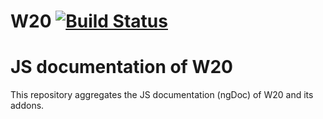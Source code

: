# W20 [![Build Status](https://travis-ci.org/seedstack/jsdoc.svg)](https://travis-ci.org/seedstack/jsdoc)

# JS documentation of W20

This repository aggregates the JS documentation (ngDoc) of W20 and its addons.
